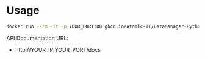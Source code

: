 # Usage
```sh
docker run --rm -it -p YOUR_PORT:80 ghcr.io/Atomic-IT/DataManager-Python-Tools
```

API Documentation URL:
- http://YOUR_IP:YOUR_PORT/docs
